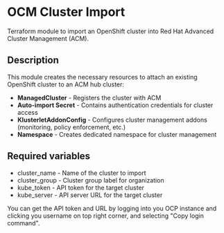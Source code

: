 # OCM Cluster Import

Terraform module to import an OpenShift cluster into Red Hat Advanced Cluster Management (ACM).

## Description

This module creates the necessary resources to attach an existing OpenShift cluster to an ACM hub cluster:

- **ManagedCluster** - Registers the cluster with ACM
- **Auto-import Secret** - Contains authentication credentials for cluster access
- **KlusterletAddonConfig** - Configures cluster management addons (monitoring, policy enforcement, etc.)
- **Namespace** - Creates dedicated namespace for cluster management

## Required variables
- cluster_name - Name of the cluster to import
- cluster_group - Cluster group label for organization
- kube_token - API token for the target cluster
- kube_server - API server URL for the target cluster

You can get the API token and URL by logging into you OCP instance and clicking you username on top right corner, and selecting "Copy login command".

